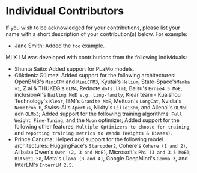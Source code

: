 # Individual Contributors

If you wish to be acknowledged for your contributions, please list your name
with a short description of your contribution(s) below. For example:

- Jane Smith: Added the `foo` example.

MLX LM was developed with contributions from the following individuals:

- Shunta Saito: Added support for PLaMo models.
- Gökdeniz Gülmez: Added support for the following architectures: OpenBMB's
  `MiniCPM` and `MiniCPM3`, Kyutai's `Helium`, State-Space's`Mamba v1`, Z.ai &
   THUKEG's `GLM4`, Rednote `dots.llm1`, Baisu's `Ernie4.5 MoE`, inclusionAI's
   `Bailing MoE e.g. Ling-family`, Klear team - Kuaishou Technology's `Klear`,
   IBM's `Granite MoE`, Meituan's `LongCat`, Nvidia's `Nemotron H`, Swiss-AI's
   `Apertus`, Nikity's `Lille130m`, and Allenai's `OLMoE` adn `OLMo3`; Added support for the
   following training algorithms: `Full Weight Fine-Tuning`, and the `Muon`
   optimizer; Added support for the following other features: `Multiple Optimizers
   to choose for training`, and `reporting training metrics to WandB (Weights &
   Biases)`.
- Prince Canuma: Helped add support for the following model architectures:
  HuggingFace's `Starcoder2`, Cohere's `Cohere (1 and 2)`, Alibaba Qwen's `Qwen
  (2, 3 and MoE)`, Microsoft's `Phi (3 and 3.5 MoE)`, `BitNet1.58`, Meta's `Llama
  (3 and 4)`, Google DeepMind's `Gemma 3`, and InterLM's `InternLM 2.5`.
